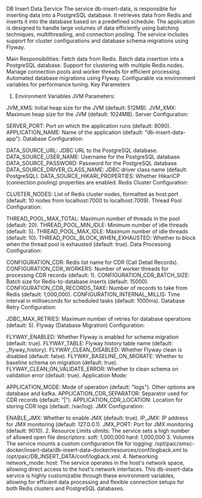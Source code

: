 DB Insert Data Service
The service db-insert-data, is responsible for inserting data into a PostgreSQL database. It retrieves data from Redis and inserts it into the database based on a predefined schedule. The application is designed to handle large volumes of data efficiently using batching techniques, multithreading, and connection pooling. The service includes support for cluster configurations and database schema migrations using Flyway.

Main Responsibilities:
Fetch data from Redis.
Batch data insertion into a PostgreSQL database.
Support for clustering with multiple Redis nodes.
Manage connection pools and worker threads for efficient processing.
Automated database migrations using Flyway.
Configurable via environment variables for performance tuning.
Key Parameters
1. Environment Variables
JVM Parameters:

JVM_XMS: Initial heap size for the JVM (default: 512MB).
JVM_XMX: Maximum heap size for the JVM (default: 1024MB).
Server Configuration:

SERVER_PORT: Port on which the application runs (default: 8090).
APPLICATION_NAME: Name of the application (default: "db-insert-data-app").
Database Configuration:

DATA_SOURCE_URL: JDBC URL to the PostgreSQL database.
DATA_SOURCE_USER_NAME: Username for the PostgreSQL database.
DATA_SOURCE_PASSWORD: Password for the PostgreSQL database.
DATA_SOURCE_DRIVER_CLASS_NAME: JDBC driver class name (default: PostgreSQL).
DATA_SOURCE_HIKARI_PROPERTIES: Whether HikariCP (connection pooling) properties are enabled.
Redis Cluster Configuration:

CLUSTER_NODES: List of Redis cluster nodes, formatted as host:port (default: 10 nodes from localhost:7000 to localhost:7009).
Thread Pool Configuration:

THREAD_POOL_MAX_TOTAL: Maximum number of threads in the pool (default: 20).
THREAD_POOL_MIN_IDLE: Minimum number of idle threads (default: 5).
THREAD_POOL_MAX_IDLE: Maximum number of idle threads (default: 10).
THREAD_POOL_BLOCK_WHEN_EXHAUSTED: Whether to block when the thread pool is exhausted (default: true).
Data Processing Configuration:

CONFIGURATION_CDR: Redis list name for CDR (Call Detail Records).
CONFIGURATION_CDR_WORKERS: Number of worker threads for processing CDR records (default: 1).
CONFIGURATION_CDR_BATCH_SIZE: Batch size for Redis-to-database inserts (default: 15000).
CONFIGURATION_CDR_RECORDS_TAKE: Number of records to take from Redis (default: 1,000,000).
CONFIGURATION_INTERNAL_MILLIS: Time interval in milliseconds for scheduled tasks (default: 1000ms).
Database Retry Configuration:

JDBC_MAX_RETRIES: Maximum number of retries for database operations (default: 5).
Flyway (Database Migration) Configuration:

FLYWAY_ENABLED: Whether Flyway is enabled for schema migration (default: true).
FLYWAY_TABLE: Flyway history table name (default: _flyway_history).
FLYWAY_CLEAN_DISABLED: Whether Flyway clean is disabled (default: false).
FLYWAY_BASELINE_ON_MIGRATE: Whether to baseline schema on migration (default: true).
FLYWAY_CLEAN_ON_VALIDATE_ERROR: Whether to clean schema on validation error (default: true).
Application Mode:

APPLICATION_MODE: Mode of operation (default: "logs"). Other options are database and kafka.
APPLICATION_CDR_SEPARATOR: Separator used for CDR records (default: "|").
APPLICATION_CDR_LOCATION: Location for storing CDR logs (default: /var/log).
JMX Configuration:

ENABLE_JMX: Whether to enable JMX (default: true).
IP_JMX: IP address for JMX monitoring (default: 127.0.0.1).
JMX_PORT: Port for JMX monitoring (default: 9010).
2. Resource Limits
ulimits: The service sets a high number of allowed open file descriptors:
soft: 1,000,000
hard: 1,000,000
3. Volumes
The service mounts a custom configuration file for logging:
/opt/paic/smsc-docker/insert-data/db-insert-data-docker/resources/conf/logback.xml to /opt/paic/DB_INSERT_DATA/conf/logback.xml.
4. Networking
network_mode: host: The service operates in the host's network space, allowing direct access to the host's network interfaces.
This db-insert-data service is highly customizable through these environment variables, allowing for efficient data processing and flexible connection setups for both Redis clusters and PostgreSQL databases.